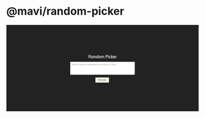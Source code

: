 # @mavi/random-picker

<p align="center">
    <img src="website.png" alt="Example image of Website." />
</p>
